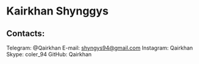 # Kairkhan Shynggys
## Contacts:
Telegram: @Qairkhan
E-mail: shyngys94@gmail.com
Instagram: Qairkhan
Skype: coler_94
GitHub: Qairkhan
